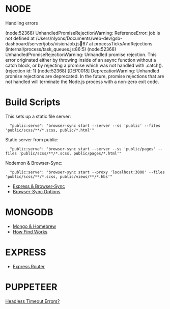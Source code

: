 # NODE

Handling errors

(node:52368) UnhandledPromiseRejectionWarning: ReferenceError: job is not defined
    at /Users/nlyons/Documents/web-dev/gsb-dashboard/server/jobs/visionJob.js:100:67
    at processTicksAndRejections (internal/process/task_queues.js:86:5)
(node:52368) UnhandledPromiseRejectionWarning: Unhandled promise rejection. This error originated either by throwing inside of an async function without a catch block, or by rejecting a promise which was not handled with .catch(). (rejection id: 1)
(node:52368) [DEP0018] DeprecationWarning: Unhandled promise rejections are deprecated. In the future, promise rejections that are not handled will terminate the Node.js process with a non-zero exit code.


# Build Scripts

This sets up a static file server:
```
  "public:serve": "browser-sync start --server --ss 'public' --files 'public/scss/**/*.scss, public/*.html'"
```

Static server from public:
```
  "public:serve": "browser-sync start --server --ss 'public/pages' --files 'public/scss/**/*.scss, public/pages/*.html'"
```

Nodemon & Browser-Sync:

```
  "public:serve": "browser-sync start --proxy 'localhost:3000' --files 'public/scss/**/*.scss, public/views/**/*.hbs'"
```

- [Express & Browser-Sync](https://www.npmjs.com/package/connect-browser-sync)
- [Browser-Sync Options](https://browsersync.io/docs/command-line)

# MONGODB

- [Mongo & Homebrew](https://superuser.com/questions/1478156/error-mongodb-unknown-version-mountain-lion)
- [How Find Works](http://thecodebarbarian.com/how-find-works-in-mongoose.html)


# EXPRESS

- [Express Router](https://scotch.io/tutorials/learn-to-use-the-new-router-in-expressjs-4)


# PUPPETEER

[Headless Timeout Errors?](https://github.com/puppeteer/puppeteer/issues/2963)
